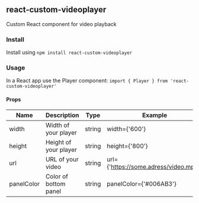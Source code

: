 ## react-custom-videoplayer
Custom React component for video playback

### Install

Install using `npm install react-custom-videoplayer`

### Usage
In a React app use the Player component:
`import { Player } from 'react-custom-videoplayer'`

#### Props
| Name        | Description          | Type        | Example
| ----------- | -----------          | ----------- | ---
| width       | Width of your player | string      | width={'600'}     
| height      | Height of your player| string      | height={'800'}          
| url         | URL of your video    | string      | url={'https://some.adress/video.mp4'} 
| panelColor  | Color of bottom panel| string      | panelColor={'#006AB3'}  
